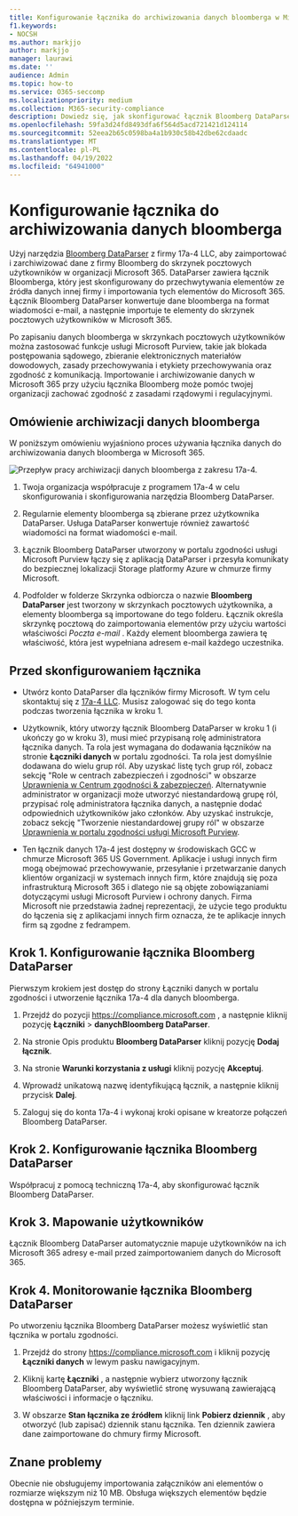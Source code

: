 ```yaml
---
title: Konfigurowanie łącznika do archiwizowania danych bloomberga w Microsoft 365
f1.keywords:
- NOCSH
ms.author: markjjo
author: markjjo
manager: laurawi
ms.date: ''
audience: Admin
ms.topic: how-to
ms.service: O365-seccomp
ms.localizationpriority: medium
ms.collection: M365-security-compliance
description: Dowiedz się, jak skonfigurować łącznik Bloomberg DataParser 17a-4 i użyć go do importowania i archiwizowania danych bloomberga w Microsoft 365.
ms.openlocfilehash: 59fa3d24fd8493dfa6f564d5acd721421d124114
ms.sourcegitcommit: 52eea2b65c0598ba4a1b930c58b42dbe62cdaadc
ms.translationtype: MT
ms.contentlocale: pl-PL
ms.lasthandoff: 04/19/2022
ms.locfileid: "64941000"
---
```

# <a name="set-up-a-connector-to-archive-bloomberg-data"></a>Konfigurowanie łącznika do archiwizowania danych bloomberga

Użyj narzędzia [Bloomberg DataParser](https://www.17a-4.com/Bloomberg-dataparser/) z firmy 17a-4 LLC, aby zaimportować i zarchiwizować dane z firmy Bloomberg do skrzynek pocztowych użytkowników w organizacji Microsoft 365. DataParser zawiera łącznik Bloomberga, który jest skonfigurowany do przechwytywania elementów ze źródła danych innej firmy i importowania tych elementów do Microsoft 365. Łącznik Bloomberg DataParser konwertuje dane bloomberga na format wiadomości e-mail, a następnie importuje te elementy do skrzynek pocztowych użytkowników w Microsoft 365.

Po zapisaniu danych bloomberga w skrzynkach pocztowych użytkowników można zastosować funkcje usługi Microsoft Purview, takie jak blokada postępowania sądowego, zbieranie elektronicznych materiałów dowodowych, zasady przechowywania i etykiety przechowywania oraz zgodność z komunikacją. Importowanie i archiwizowanie danych w Microsoft 365 przy użyciu łącznika Bloomberg może pomóc twojej organizacji zachować zgodność z zasadami rządowymi i regulacyjnymi.

## <a name="overview-of-archiving-bloomberg-data"></a>Omówienie archiwizacji danych bloomberga

W poniższym omówieniu wyjaśniono proces używania łącznika danych do archiwizowania danych bloomberga w Microsoft 365.

![Przepływ pracy archiwizacji danych bloomberga z zakresu 17a-4.](../media/BloombergDataParserConnectorWorkflow.png)

1. Twoja organizacja współpracuje z programem 17a-4 w celu skonfigurowania i skonfigurowania narzędzia Bloomberg DataParser.

2. Regularnie elementy bloomberga są zbierane przez użytkownika DataParser. Usługa DataParser konwertuje również zawartość wiadomości na format wiadomości e-mail.

3. Łącznik Bloomberg DataParser utworzony w portalu zgodności usługi Microsoft Purview łączy się z aplikacją DataParser i przesyła komunikaty do bezpiecznej lokalizacji Storage platformy Azure w chmurze firmy Microsoft.

4. Podfolder w folderze Skrzynka odbiorcza o nazwie **Bloomberg DataParser** jest tworzony w skrzynkach pocztowych użytkownika, a elementy bloomberga są importowane do tego folderu. Łącznik określa skrzynkę pocztową do zaimportowania elementów przy użyciu wartości właściwości *Poczta e-mail* . Każdy element bloomberga zawiera tę właściwość, która jest wypełniana adresem e-mail każdego uczestnika.

## <a name="before-you-set-up-a-connector"></a>Przed skonfigurowaniem łącznika

- Utwórz konto DataParser dla łączników firmy Microsoft. W tym celu skontaktuj się z [17a-4 LLC](https://www.17a-4.com/contact/). Musisz zalogować się do tego konta podczas tworzenia łącznika w kroku 1.

- Użytkownik, który utworzy łącznik Bloomberg DataParser w kroku 1 (i ukończy go w kroku 3), musi mieć przypisaną rolę administratora łącznika danych. Ta rola jest wymagana do dodawania łączników na stronie **Łączniki danych** w portalu zgodności. Ta rola jest domyślnie dodawana do wielu grup ról. Aby uzyskać listę tych grup ról, zobacz sekcję "Role w centrach zabezpieczeń i zgodności" w obszarze [Uprawnienia w Centrum zgodności & zabezpieczeń](../security/office-365-security/permissions-in-the-security-and-compliance-center.md#roles-in-the-security--compliance-center). Alternatywnie administrator w organizacji może utworzyć niestandardową grupę ról, przypisać rolę administratora łącznika danych, a następnie dodać odpowiednich użytkowników jako członków. Aby uzyskać instrukcje, zobacz sekcję "Tworzenie niestandardowej grupy ról" w obszarze [Uprawnienia w portalu zgodności usługi Microsoft Purview](microsoft-365-compliance-center-permissions.md#create-a-custom-role-group).

- Ten łącznik danych 17a-4 jest dostępny w środowiskach GCC w chmurze Microsoft 365 US Government. Aplikacje i usługi innych firm mogą obejmować przechowywanie, przesyłanie i przetwarzanie danych klientów organizacji w systemach innych firm, które znajdują się poza infrastrukturą Microsoft 365 i dlatego nie są objęte zobowiązaniami dotyczącymi usługi Microsoft Purview i ochrony danych. Firma Microsoft nie przedstawia żadnej reprezentacji, że użycie tego produktu do łączenia się z aplikacjami innych firm oznacza, że te aplikacje innych firm są zgodne z fedrampem.

## <a name="step-1-set-up-a-bloomberg-dataparser-connector"></a>Krok 1. Konfigurowanie łącznika Bloomberg DataParser

Pierwszym krokiem jest dostęp do strony Łączniki danych w portalu zgodności i utworzenie łącznika 17a-4 dla danych bloomberga.

1. Przejdź do pozycji <https://compliance.microsoft.com> , a następnie kliknij pozycję **Łączniki** >  **danychBloomberg DataParser**.

2. Na stronie Opis produktu **Bloomberg DataParser** kliknij pozycję **Dodaj łącznik**.

3. Na stronie **Warunki korzystania z usługi** kliknij pozycję **Akceptuj**.

4. Wprowadź unikatową nazwę identyfikującą łącznik, a następnie kliknij przycisk **Dalej**.

5. Zaloguj się do konta 17a-4 i wykonaj kroki opisane w kreatorze połączeń Bloomberg DataParser.

## <a name="step-2-configure-the-bloomberg-dataparser-connector"></a>Krok 2. Konfigurowanie łącznika Bloomberg DataParser

Współpracuj z pomocą techniczną 17a-4, aby skonfigurować łącznik Bloomberg DataParser.

## <a name="step-3-map-users"></a>Krok 3. Mapowanie użytkowników

Łącznik Bloomberg DataParser automatycznie mapuje użytkowników na ich Microsoft 365 adresy e-mail przed zaimportowaniem danych do Microsoft 365.

## <a name="step-4-monitor-the-bloomberg-dataparser-connector"></a>Krok 4. Monitorowanie łącznika Bloomberg DataParser

Po utworzeniu łącznika Bloomberg DataParser możesz wyświetlić stan łącznika w portalu zgodności.

1. Przejdź do strony <https://compliance.microsoft.com> i kliknij pozycję **Łączniki danych** w lewym pasku nawigacyjnym.

2. Kliknij kartę **Łączniki** , a następnie wybierz utworzony łącznik Bloomberg DataParser, aby wyświetlić stronę wysuwaną zawierającą właściwości i informacje o łączniku.

3. W obszarze **Stan łącznika ze źródłem** kliknij link **Pobierz dziennik** , aby otworzyć (lub zapisać) dziennik stanu łącznika. Ten dziennik zawiera dane zaimportowane do chmury firmy Microsoft.

## <a name="known-issues"></a>Znane problemy

Obecnie nie obsługujemy importowania załączników ani elementów o rozmiarze większym niż 10 MB. Obsługa większych elementów będzie dostępna w późniejszym terminie.
